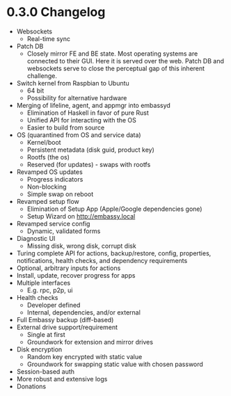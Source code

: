 # 0.3.0 Changelog

- Websockets
	- Real-time sync
- Patch DB
	- Closely mirror FE and BE state. Most operating systems are connected to their GUI. Here it is served over the web. Patch DB and websockets serve to close the perceptual gap of this inherent challenge.
- Switch kernel from Raspbian to Ubuntu
	- 64 bit
	- Possibility for alternative hardware
- Merging of lifeline, agent, and appmgr into embassyd
	- Elimination of Haskell in favor of pure Rust
	- Unified API for interacting with the OS
	- Easier to build from source
- OS (quarantined from OS and service data)
	- Kernel/boot
	- Persistent metadata (disk guid, product key)
	- Rootfs (the os)
	- Reserved (for updates) - swaps with rootfs
- Revamped OS updates
	- Progress indicators
	- Non-blocking
	- Simple swap on reboot
- Revamped setup flow
	- Elimination of Setup App (Apple/Google dependencies gone)
	- Setup Wizard on http://embassy.local
- Revamped service config
	- Dynamic, validated forms
- Diagnostic UI
	- Missing disk, wrong disk, corrupt disk
- Turing complete API for actions, backup/restore, config, properties, notifications, health checks, and dependency requirements
- Optional, arbitrary inputs for actions
- Install, update, recover progress for apps
- Multiple interfaces
	- E.g. rpc, p2p, ui
- Health checks
	- Developer defined
	- Internal, dependencies, and/or external
- Full Embassy backup (diff-based)
- External drive support/requirement
	- Single at first
	- Groundwork for extension and mirror drives
- Disk encryption
	- Random key encrypted with static value
	- Groundwork for swapping static value with chosen password
- Session-based auth
- More robust and extensive logs
- Donations

